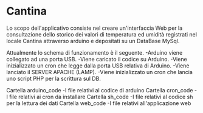 # Cantina
Lo scopo dell'applicativo consiste nel creare un'interfaccia Web 
per la consultazione dello storico dei valori di temperatura ed umidità 
registrati nel locale Cantina attraverso arduino e depositati su un
DataBase MySql.

Attualmente lo schema di funzionamento è il seguente.
-Arduino viene collegato ad una porta USB.
-Viene caricato il codice su Arduino.
-Viene inizializzato un cron che legge dalla porta USB relativa di Arduino.
-Viene lanciato il SERVER APACHE (LAMP).
-Viene inizializzato un cron che lancia uno script PHP per la scrittura sul DB.

Cartella arduino_code
-I file relativi al codice di arduino
Cartella cron_code
-I file relativi ai cron da installare
Cartella sh_code
-I file relativi al codice sh per la lettura dei dati
Cartella web_code
-I file relativi all'applicazione web




